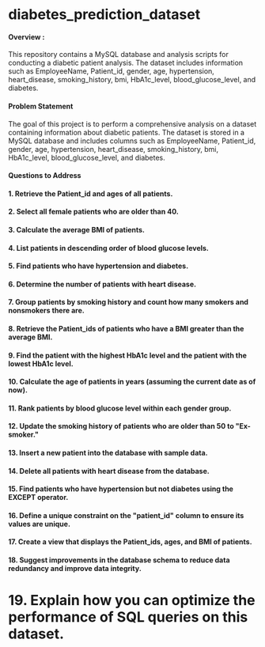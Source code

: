 # diabetes_prediction_dataset
#### Overview :
This repository contains a MySQL database and analysis scripts for conducting a diabetic patient analysis. The dataset includes information such as EmployeeName, Patient_id, gender, age, hypertension, heart_disease, smoking_history, bmi, HbA1c_level, blood_glucose_level, and diabetes.

#### Problem Statement
The goal of this project is to perform a comprehensive analysis on a dataset containing information about diabetic patients. The dataset is stored in a MySQL database and includes columns such as EmployeeName, Patient_id, gender, age, hypertension, heart_disease, smoking_history, bmi, HbA1c_level, blood_glucose_level, and diabetes.

#### Questions to Address
#### 1. Retrieve the Patient_id and ages of all patients.
#### 2. Select all female patients who are older than 40.
#### 3. Calculate the average BMI of patients.
#### 4. List patients in descending order of blood glucose levels.
#### 5. Find patients who have hypertension and diabetes.
#### 6. Determine the number of patients with heart disease.
#### 7. Group patients by smoking history and count how many smokers and nonsmokers there are.
#### 8. Retrieve the Patient_ids of patients who have a BMI greater than the average BMI.
#### 9. Find the patient with the highest HbA1c level and the patient with the lowest HbA1c level.
#### 10. Calculate the age of patients in years (assuming the current date as of now).
#### 11. Rank patients by blood glucose level within each gender group.
#### 12. Update the smoking history of patients who are older than 50 to "Ex-smoker."
#### 13. Insert a new patient into the database with sample data.
#### 14. Delete all patients with heart disease from the database.
#### 15. Find patients who have hypertension but not diabetes using the EXCEPT operator.
#### 16. Define a unique constraint on the "patient_id" column to ensure its values are unique.
#### 17. Create a view that displays the Patient_ids, ages, and BMI of patients.
#### 18. Suggest improvements in the database schema to reduce data redundancy and improve data integrity.
# 19. Explain how you can optimize the performance of SQL queries on this dataset.
